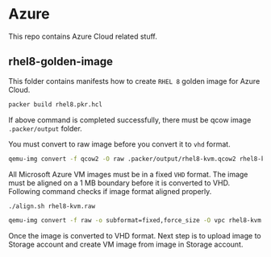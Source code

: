 # Azure
This repo contains Azure Cloud related stuff.

## rhel8-golden-image
This folder contains manifests how to create `RHEL 8` golden image for Azure Cloud.

```bash
packer build rhel8.pkr.hcl
```
If above command is completed successfully, there must be qcow image `.packer/output` folder.

You must convert to raw image before you convert it to `vhd` format.

```bash
qemu-img convert -f qcow2 -O raw .packer/output/rhel8-kvm.qcow2 rhel8-kvm.raw
```

All Microsoft Azure VM images must be in a fixed `VHD` format. The image must be aligned on a 1 MB boundary before it is converted to VHD. Following command checks if image format aligned properly.

```bash
./align.sh rhel8-kvm.raw
```

```bash
qemu-img convert -f raw -o subformat=fixed,force_size -O vpc rhel8-kvm.raw rhel8.vhd
```
Once the image is converted to VHD format. Next step is to upload image to Storage account and create VM image from image in
Storage account.


